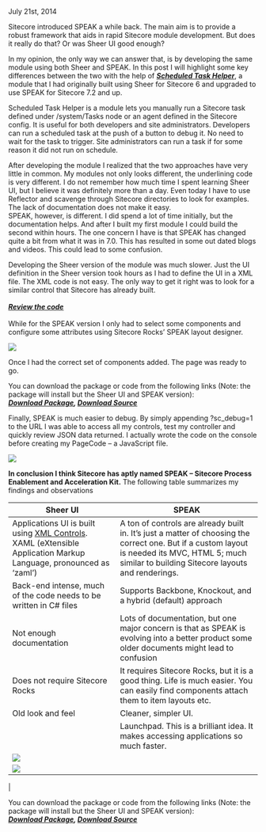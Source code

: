 July 21st, 2014

Sitecore introduced SPEAK a while back. The main aim is to provide a robust framework that aids in rapid Sitecore module development. But does it really do that? Or was Sheer UI good enough?

In my opinion, the only way we can answer that, is by developing the same module using both Sheer and SPEAK. In this post I will highlight some key differences between the two with the help of _**[Scheduled Task Helper](https://marketplace.sitecore.net/en/Modules/Scheduled_Task_Helper.aspx "Scheduled Task Helper")**_, a module that I had originally built using Sheer for Sitecore 6 and upgraded to use SPEAK for Sitecore 7.2 and up.

Scheduled Task Helper is a module lets you manually run a Sitecore task defined under /system/Tasks node or an agent defined in the Sitecore config. It is useful for both developers and site administrators. Developers can run a scheduled task at the push of a button to debug it. No need to wait for the task to trigger. Site administrators can run a task if for some reason it did not run on schedule.  
  
After developing the module I realized that the two approaches have very little in common. My modules not only looks different, the underlining code is very different. I do not remember how much time I spent learning Sheer UI, but I believe it was definitely more than a day. Even today I have to use Reflector and scavenge through Sitecore directories to look for examples. The lack of documentation does not make it easy.  
SPEAK, however, is different. I did spend a lot of time initially, but the documentation helps. And after I built my first module I could build the second within hours. The one concern I have is that SPEAK has changed quite a bit from what it was in 7.0. This has resulted in some out dated blogs and videos. This could lead to some confusion.

Developing the Sheer version of the module was much slower. Just the UI definition in the Sheer version took hours as I had to define the UI in a XML file. The XML code is not easy. The only way to get it right was to look for a similar control that Sitecore has already built.  
[  
**_Review the code_**  
](https://github.com/niketashesh/ScheduledTaskHelper/blob/master/XCore.ScheduledTaskHelper/sitecore%20modules/XCore%20Tools/XCoreScheduledTaskHelper.xml)  
While for the SPEAK version I only had to select some components and configure some attributes using Sitecore Rocks’ SPEAK layout designer.

![](https://www.xcentium.com/-/media/images/blog-images/sitecore-sheer-ui-to-speak/1.png?rev=61f85094e8c346e4bd98e1bfbe69146c&hash=87AD53841BE16D8B86AF6B17425A100D)

Once I had the correct set of components added. The page was ready to go.

You can download the package or code from the following links (Note: the package will install but the Sheer UI and SPEAK version):  
_**[Download Package](https://marketplace.sitecore.net/en/Modules/Scheduled_Task_Helper.aspx "Download Package"), [Download Source](https://github.com/niketashesh/ScheduledTaskHelper "Download Source")**_

Finally, SPEAK is much easier to debug. By simply appending ?sc\_debug=1 to the URL I was able to access all my controls, test my controller and quickly review JSON data returned. I actually wrote the code on the console before creating my PageCode – a JavaScript file. 

![](https://www.xcentium.com/-/media/images/blog-images/sitecore-sheer-ui-to-speak/2.png?rev=5180f141e73a435dbf77c547f31562ae&hash=742CC2058BF0BD7897A8D3E61E70055D)

**In conclusion I think Sitecore has aptly named SPEAK – Sitecore Process Enablement and Acceleration Kit.** The following table summarizes my findings and observations

| Sheer UI | SPEAK |
| --- | --- |
| Applications UI is built using [XML Controls](http://sdn.sitecore.net/Articles/XML%20Sheer%20UI/Beginning%20with%20XML%20controls.aspx). XAML (eXtensible Application Markup Language, pronounced as ‘zaml’) | A ton of controls are already built in. It’s just a matter of choosing the correct one. But if a custom layout is needed its MVC, HTML 5; much similar to building Sitecore layouts and renderings. |
| Back-end intense, much of the code needs to be written in C# files | Supports Backbone, Knockout, and a hybrid (default) approach |
| Not enough documentation | Lots of documentation, but one major concern is that as SPEAK is evolving into a better product some older documents might lead to confusion |
| Does not require Sitecore Rocks | It requires Sitecore Rocks, but it is a good thing. Life is much easier. You can easily find components attach them to item layouts etc. |
| Old look and feel | Cleaner, simpler UI. |
|  | Launchpad. This is a brilliant idea. It makes accessing applications so much faster. |
| ![](https://www.xcentium.com/-/media/images/blog-images/sitecore-sheer-ui-to-speak/3.png?rev=214d86d48e8c4640a0970581a695350d&hash=10517D93E9CD122849F3D21E88D779FD)  
 | ![](https://www.xcentium.com/-/media/images/blog-images/sitecore-sheer-ui-to-speak/4.png?rev=9f4360a788264da4a17235735202dd5e&hash=3028B0371274C1D9B1BD15DFBD44A3A5)  
 |

You can download the package or code from the following links (Note: the package will install but the Sheer UI and SPEAK version):  
_**[Download Package](https://marketplace.sitecore.net/en/Modules/Scheduled_Task_Helper.aspx "Download Package"), [Download Source](https://github.com/niketashesh/ScheduledTaskHelper "Download Source")**_